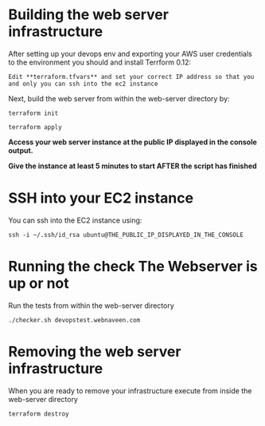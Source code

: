 # Building the web server infrastructure

After setting up your devops env and exporting your AWS user credentials to the environment you should and install Terrform 0.12:

``Edit **terraform.tfvars** and set your correct IP address so that you and only you can ssh into the ec2 instance``

Next, build the web server from within the web-server directory by:

``terraform init``

``terraform apply``

**Access your web server instance at the public IP displayed in the console output.**

**Give the instance at least 5 minutes to start AFTER the script has finished**

# SSH into your EC2 instance

You can ssh into the EC2 instance using:

``ssh -i ~/.ssh/id_rsa ubuntu@THE_PUBLIC_IP_DISPLAYED_IN_THE_CONSOLE``
# Running the check The Webserver is up or not

Run the tests from within the web-server directory

``./checker.sh devopstest.webnaveen.com``

# Removing the web server infrastructure

When you are ready to remove your infrastructure execute from inside the web-server directory

``terraform destroy``
